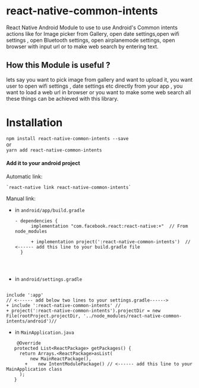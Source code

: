 # react-native-common-intents
React Native Android Module to use to use Android's Common intents actions like for Image picker from Gallery, open date settings,open wifi settings , open Bluetooth settings, open airplanemode settings, open browser with input url or to make web search by entering text.


## How this Module is useful ?
lets say you want to pick image from gallery and want to upload it, you want user to open wifi settings , date settings etc directly from your app , you want to load a web url in browser or you want to make some web search all these things can be achieved with this library.

# Installation
 `npm install react-native-common-intents --save`  
       or  
  `yarn add react-native-common-intents`
    
#### Add it to your android project

Automatic link:  

    `react-native link react-native-common-intents`  
   
Manual link:

 - in `android/app/build.gradle` 
 
     ```
     - dependencies {  
           implementation "com.facebook.react:react-native:+"  // From node_modules  
         
           + implementation project(':react-native-common-intents')  // <------ add this line to your build.gradle file
       } 
       
       
       
 - in  `android/settings.gradle`  
  ```
  
  include ':app'
  // <------ add below two lines to your settings.gradle------>
 + include ':react-native-common-intents' // 
 + project(':react-native-common-intents').projectDir = new File(rootProject.projectDir, '../node_modules/react-native-common-intents/android')// 

```
 - in `MainApplication.java`
 
 ```
     @Override
    protected List<ReactPackage> getPackages() {
      return Arrays.<ReactPackage>asList(
          new MainReactPackage(),
        +    new IntentModulePackage() // <------ add this line to your MainApplication class
      );
    }
 
 
